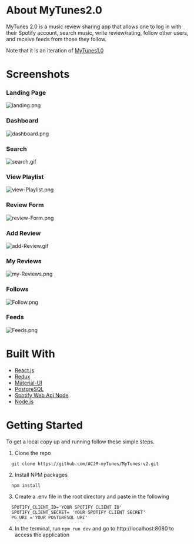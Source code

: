 # About MyTunes2.0
MyTunes 2.0 is a music review sharing app that allows one to log in with their Spotify account, search music, write review/rating, follow other users, and receive feeds from those they follow. 

Note that it is an iteration of [MyTunes1.0](https://github.com/CASM-Codesmith/MyTunes)

# Screenshots

### Landing Page
![landing.png](https://i.postimg.cc/KYdJK4vY/landing.png)

### Dashboard
![dashboard.png](https://i.postimg.cc/WzV8nKZL/dashboard.png)

### Search
![search.gif](https://i.postimg.cc/qMRyT44D/search.gif)

### View Playlist
![view-Playlist.png](https://i.postimg.cc/B6HN2sXB/view-Playlist.png)

### Review Form
![review-Form.png](https://i.postimg.cc/cLkDSXpw/review-Form.png)

### Add Review
![add-Review.gif](https://i.postimg.cc/P5vDCyLm/add-Review.gif)

### My Reviews
![my-Reviews.png](https://i.postimg.cc/43KWNpGM/my-Reviews.png)

### Follows
![Follow.png](https://i.postimg.cc/wxDbm5NY/Follow.png)

### Feeds
![Feeds.png](https://i.postimg.cc/XYY2mTzn/Feeds.png)


# Built With
- [React.js](https://reactjs.org/)
- [Redux](https://redux.js.org/)
- [Material-UI](https://mui.com/)
- [PostgreSQL](https://www.postgresql.org/)
- [Spotify Web Api Node](https://www.npmjs.com/package/spotify-web-api-node)
- [Node.js](https://nodejs.org/en/)


# Getting Started
To get a local copy up and running follow these simple steps.
1. Clone the repo
```
  git clone https://github.com/ACJM-myTunes/MyTunes-v2.git
```
2. Install NPM packages
```
  npm install
```
3. Create a .env file in the root directory and paste in the following
``` 
  SPOTIFY_CLIENT_ID='YOUR SPOTIFY CLIENT ID'
  SPOTIFY_CLIENT_SECRET= 'YOUR SPOTIFY CLIENT SECRET'
  PG_URI ='YOUR POSTGRESQL URI'
```
4. In the terminal, run `npm run dev` and go to http://localhost:8080 to access the application





